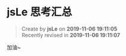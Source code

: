 # jsLe 思考汇总

> Create by **jsLe** on **2019-11-06 19:11:05**  
> Recently revised in **2019-11-06 19:11:07**

加油~
